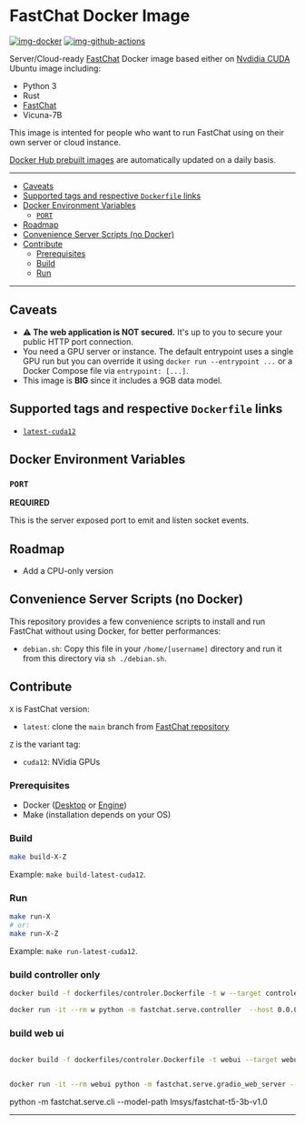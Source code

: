 # FastChat Docker Image

[![img-docker]][link-docker]
[![img-github-actions]][link-github-actions]

Server/Cloud-ready [FastChat][link-fastchat] Docker image based either on [Nvdidia CUDA][link-docker-nvidia-cuda]
Ubuntu image including:

- Python 3
- Rust
- [FastChat][link-fastchat]
- Vicuna-7B

This image is intented for people who want to run FastChat using on their own server or cloud instance.

[Docker Hub prebuilt images][link-docker] are automatically updated on a daily basis.

---

- [Caveats](#caveats)
- [Supported tags and respective `Dockerfile` links](#supported-tags-and-respective-dockerfile-links)
- [Docker Environment Variables](#docker-environment-variables)
  - [`PORT`](#port)
- [Roadmap](#roadmap)
- [Convenience Server Scripts (no Docker)](#convenience-server-scripts-no-docker)
- [Contribute](#contribute)
  - [Prerequisites](#prerequisites)
  - [Build](#build)
  - [Run](#run)

---

## Caveats

- **⚠️ The web application is NOT secured.** It's up to you to secure your public HTTP port connection.
- You need a GPU server or instance. The default entrypoint uses a single GPU run but you can override it
  using `docker run --entrypoint ...` or a Docker Compose file via `entrypoint: [...]`.
- This image is **BIG** since it includes a 9GB data model.


## Supported tags and respective `Dockerfile` links

- [`latest-cuda12`](https://github.com/ivangabriele/docker-fastchat/blob/main/dockerfiles/lastest-cuda12.Dockerfile)

## Docker Environment Variables

### `PORT`

**REQUIRED**

This is the server exposed port to emit and listen socket events.

## Roadmap

- Add a CPU-only version

## Convenience Server Scripts (no Docker)

This repository provides a few convenience scripts to install and run FastChat without using Docker,
for better performances:

- `debian.sh`: Copy this file in your `/home/[username]` directory and run it from this directory via `sh ./debian.sh`.

## Contribute

`X` is FastChat version:

- `latest`: clone the `main` branch from [FastChat repository](https://github.com/lm-sys/FastChat)

`Z` is the variant tag:

- `cuda12`: NVidia GPUs

### Prerequisites

- Docker ([Desktop](https://docs.docker.com/desktop/) or [Engine](https://docs.docker.com/engine/install/))
- Make (installation depends on your OS)

### Build

```sh
make build-X-Z
```

Example: `make build-latest-cuda12`.

### Run

```sh
make run-X
# or:
make run-X-Z
```

Example: `make run-latest-cuda12`.

### build  controller only

```sh
docker build -f dockerfiles/controler.Dockerfile -t w --target controlerimg . 

docker run -it --rm w python -m fastchat.serve.controller  --host 0.0.0.0 --port 8021

```


### build web ui
```sh

docker build -f dockerfiles/controler.Dockerfile -t webui --target webui .


docker run -it --rm webui python -m fastchat.serve.gradio_web_server --host 0.0.0.0 --port 3923 

```


python -m fastchat.serve.cli --model-path lmsys/fastchat-t5-3b-v1.0




---

[img-docker]: https://img.shields.io/docker/pulls/ivangabriele/docker-fastchat?style=for-the-badge
[img-github-actions]:
  https://img.shields.io/github/actions/workflow/status/ivangabriele/docker-fastchat/main.yml?branch=main&label=Build&style=for-the-badge

[link-docker-nvidia-cuda]: https://hub.docker.com/r/nvidia/cuda
[link-docker]: https://hub.docker.com/r/ivangabriele/fastchat
[link-fastchat]: https://github.com/lm-sys/FastChat#readme
[link-github-actions]: https://github.com/ivangabriele/docker-fastchat/actions/workflows/main.yml?query=branch%3Amain
